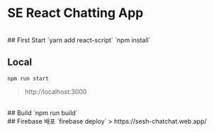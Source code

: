 # SE React Chatting App

<br/>
## First Start
`yarn add react-script`
`npm install`


<br/>

## Local
`npm run start`
> http://localhost:3000

<br/>
## Build
`npm run build`

<br/>
## Firebase 배포
`firebase deploy`
> https://sesh-chatchat.web.app/
